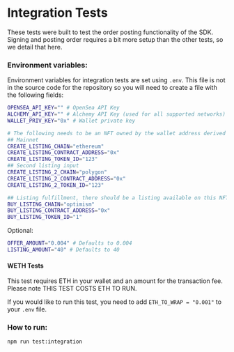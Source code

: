 # Integration Tests

These tests were built to test the order posting functionality of the SDK. Signing and posting order requires a bit more setup than the other tests, so we detail that here.

### Environment variables:

Environment variables for integration tests are set using `.env`. This file is not in the source code for the repository so you will need to create a file with the following fields:

```bash
OPENSEA_API_KEY="" # OpenSea API Key
ALCHEMY_API_KEY="" # Alchemy API Key (used for all supported networks)
WALLET_PRIV_KEY="0x" # Wallet private key

# The following needs to be an NFT owned by the wallet address derived from WALLET_PRIV_KEY
## Mainnet
CREATE_LISTING_CHAIN="ethereum"
CREATE_LISTING_CONTRACT_ADDRESS="0x"
CREATE_LISTING_TOKEN_ID="123"
## Second listing input
CREATE_LISTING_2_CHAIN="polygon"
CREATE_LISTING_2_CONTRACT_ADDRESS="0x"
CREATE_LISTING_2_TOKEN_ID="123"

## Listing fulfillment, there should be a listing available on this NFT to purchase
BUY_LISTING_CHAIN="optimism"
BUY_LISTING_CONTRACT_ADDRESS="0x"
BUY_LISTING_TOKEN_ID="1"
```

Optional:

```bash
OFFER_AMOUNT="0.004" # Defaults to 0.004
LISTING_AMOUNT="40" # Defaults to 40
```

#### WETH Tests

This test requires ETH in your wallet and an amount for the transaction fee. Please note THIS TEST COSTS ETH TO RUN.

If you would like to run this test, you need to add `ETH_TO_WRAP = "0.001"` to your `.env` file.

### How to run:

```
npm run test:integration
```
